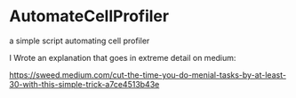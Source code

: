 # AutomateCellProfiler
a simple script automating cell profiler

I Wrote an explanation that goes in extreme detail on medium:


 https://sweed.medium.com/cut-the-time-you-do-menial-tasks-by-at-least-30-with-this-simple-trick-a7ce4513b43e
